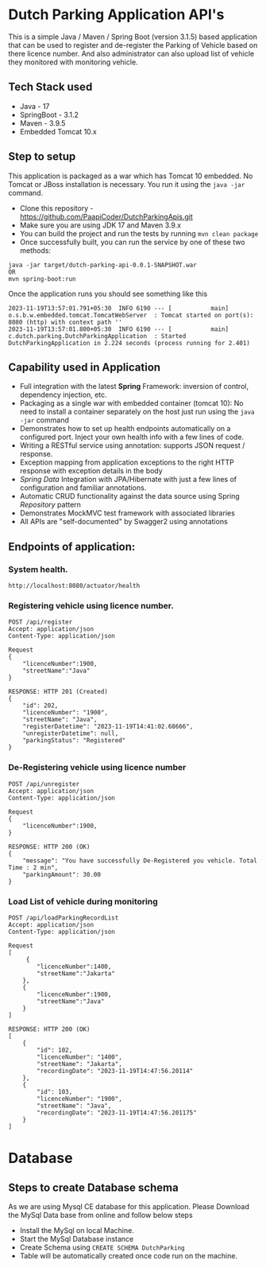 # Dutch Parking Application API's

This is a simple Java / Maven / Spring Boot (version 3.1.5) based application that can be used to register and de-register the Parking of Vehicle based on there licence number. 
And also administrator can also upload list of vehicle they monitored with monitoring vehicle.

## Tech Stack used
- Java - 17
- SpringBoot - 3.1.2
- Maven - 3.9.5
- Embedded Tomcat 10.x 

## Step to setup

This application is packaged as a war which has Tomcat 10 embedded. No Tomcat or JBoss installation is necessary. You run it using the ```java -jar``` command.

* Clone this repository - https://github.com/PaapiCoder/DutchParkingApis.git
* Make sure you are using JDK 17 and Maven 3.9.x
* You can build the project and run the tests by running ```mvn clean package```
* Once successfully built, you can run the service by one of these two methods:
```
java -jar target/dutch-parking-api-0.0.1-SNAPSHOT.war
OR
mvn spring-boot:run
```

Once the application runs you should see something like this

```
2023-11-19T13:57:01.791+05:30  INFO 6190 --- [           main] o.s.b.w.embedded.tomcat.TomcatWebServer  : Tomcat started on port(s): 8080 (http) with context path ''
2023-11-19T13:57:01.800+05:30  INFO 6190 --- [           main] c.dutch.parking.DutchParkingApplication  : Started DutchParkingApplication in 2.224 seconds (process running for 2.401)
```

## Capability used in Application

* Full integration with the latest **Spring** Framework: inversion of control, dependency injection, etc.
* Packaging as a single war with embedded container (tomcat 10): No need to install a container separately on the host just run using the ``java -jar`` command
* Demonstrates how to set up health endpoints automatically on a configured port. Inject your own health info with a few lines of code.
* Writing a RESTful service using annotation: supports JSON request / response.
* Exception mapping from application exceptions to the right HTTP response with exception details in the body
* *Spring Data* Integration with JPA/Hibernate with just a few lines of configuration and familiar annotations.
* Automatic CRUD functionality against the data source using Spring *Repository* pattern
* Demonstrates MockMVC test framework with associated libraries
* All APIs are "self-documented" by Swagger2 using annotations

## Endpoints of application:

### System health.

```
http://localhost:8080/actuator/health
```

### Registering vehicle using licence number.

```
POST /api/register
Accept: application/json
Content-Type: application/json

Request
{
    "licenceNumber":1900,
    "streetName":"Java"
}

RESPONSE: HTTP 201 (Created)
{
    "id": 202,
    "licenceNumber": "1900",
    "streetName": "Java",
    "registerDatetime": "2023-11-19T14:41:02.68666",
    "unregisterDatetime": null,
    "parkingStatus": "Registered"
}

```

### De-Registering vehicle using licence number

```
POST /api/unregister
Accept: application/json
Content-Type: application/json

Request
{
    "licenceNumber":1900,
}

RESPONSE: HTTP 200 (OK)
{
    "message": "You have successfully De-Registered you vehicle. Total Time : 2 min",
    "parkingAmount": 30.00
}
```

### Load List of vehicle during monitoring

```
POST /api/loadParkingRecordList
Accept: application/json
Content-Type: application/json

Request
[
     {
        "licenceNumber":1400,
        "streetName":"Jakarta"
    },
    {
        "licenceNumber":1900,
        "streetName":"Java"
    }
]

RESPONSE: HTTP 200 (OK)
[
    {
        "id": 102,
        "licenceNumber": "1400",
        "streetName": "Jakarta",
        "recordingDate": "2023-11-19T14:47:56.20114"
    },
    {
        "id": 103,
        "licenceNumber": "1900",
        "streetName": "Java",
        "recordingDate": "2023-11-19T14:47:56.201175"
    }
]
```
# Database
## Steps to create Database schema

As we are using Mysql CE database for this application. Please Download the MySql Data base from online and follow below steps

- Install the MySql on local Machine.
- Start the MySql Database instance 
- Create Schema using ```CREATE SCHEMA DutchParking```
- Table will be automatically created once code run on the machine.
